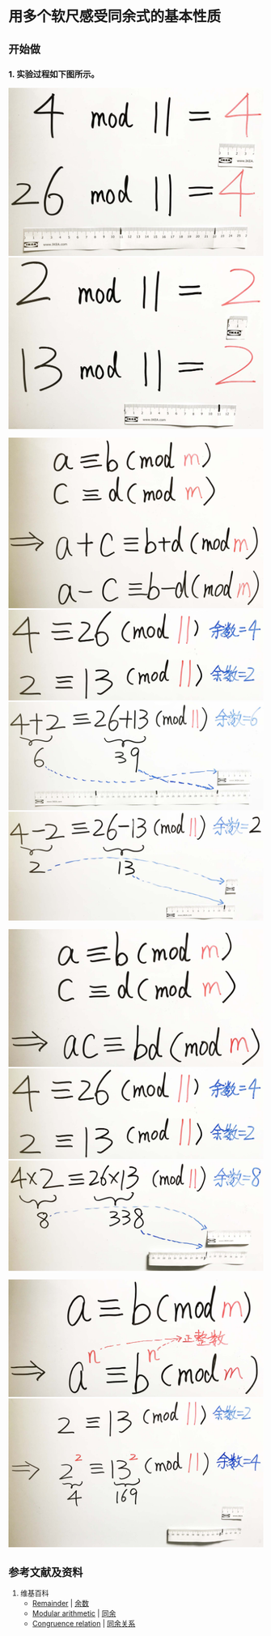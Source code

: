 # 用多个软尺感受同余式的基本性质

## 开始做

### 1. 实验过程如下图所示。

![](/images/数轴(一维坐标系)/除法和求余运算/用多个软尺感受同余式的基本性质/1a1.jpg)
![](/images/数轴(一维坐标系)/除法和求余运算/用多个软尺感受同余式的基本性质/1a2.jpg)

![](/images/数轴(一维坐标系)/除法和求余运算/用多个软尺感受同余式的基本性质/2a1.jpg)
![](/images/数轴(一维坐标系)/除法和求余运算/用多个软尺感受同余式的基本性质/2a2.jpg)
![](/images/数轴(一维坐标系)/除法和求余运算/用多个软尺感受同余式的基本性质/2a3.jpg)
![](/images/数轴(一维坐标系)/除法和求余运算/用多个软尺感受同余式的基本性质/2a4.jpg)

![](/images/数轴(一维坐标系)/除法和求余运算/用多个软尺感受同余式的基本性质/3a1.jpg)
![](/images/数轴(一维坐标系)/除法和求余运算/用多个软尺感受同余式的基本性质/3a2.jpg)
![](/images/数轴(一维坐标系)/除法和求余运算/用多个软尺感受同余式的基本性质/3a3.jpg)

![](/images/数轴(一维坐标系)/除法和求余运算/用多个软尺感受同余式的基本性质/4a1.jpg)
![](/images/数轴(一维坐标系)/除法和求余运算/用多个软尺感受同余式的基本性质/4a2.jpg)

## 参考文献及资料

1. 维基百科
	- [Remainder](https://en.wikipedia.org/wiki/Remainder) | [余数](https://zh.wikipedia.org/wiki/%E4%BD%99%E6%95%B0) 
	- [Modular arithmetic](https://en.wikipedia.org/wiki/Modular_arithmetic) | [同余](https://zh.wikipedia.org/wiki/同余) 
	- [Congruence relation](https://en.wikipedia.org/wiki/Congruence_relation) | [同余关系](https://zh.wikipedia.org/wiki/%E5%90%8C%E9%A4%98%E9%97%9C%E4%BF%82) 
